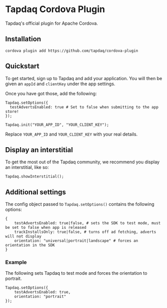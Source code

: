 # Tapdaq Cordova Plugin

Tapdaq's official plugin for Apache Cordova.

## Installation

    cordova plugin add https://github.com/tapdaq/cordova-plugin 
    
## Quickstart
    
To get started, sign up to Tapdaq and add your application. 
You will then be given an `appId` and `clientKey` under the app settings.
    
Once you have got those, add the following:
    
    Tapdaq.setOptions({ 
      testAdvertsEnabled: true # Set to false when submitting to the app store!
    });

    Tapdaq.init("YOUR_APP_ID", "YOUR_CLIENT_KEY");
    
Replace `YOUR_APP_ID` and `YOUR_CLIENT_KEY` with your real details.

## Display an interstitial

To get the most out of the Tapdaq community, we recommend you display an interstitial, like so:

    Tapdaq.showInterstitial();
    
## Additional settings

The config object passed to `Tapdaq.setOptions()` contains the following options:

    {
        testAdvertsEnabled: true|false, # sets the SDK to test mode, must be set to false when app is released
        trackInstallsOnly: true|false, # turns off ad fetching, adverts will not display
        orientation: "universal|portrait|landscape" # forces an orientation in the SDK
    }
        
### Example

The following sets Tapdaq to test mode and forces the orientation to portrait.
    
    Tapdaq.setOptions({
        testAdvertsEnabled: true,
        orientation: "portrait"
    });
